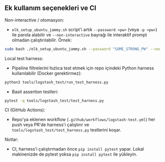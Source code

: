 Ek kullanım seçenekleri ve CI
---------------------------

Non-interactive / otomasyon:

 - `elk_setup_ubuntu_jammy.sh` script'i artık `--password <pw>` (veya `-p <pw>`) ile parola alabilir ve `--non-interactive` bayrağı ile interaktif prompt olmadan çalıştırılabilir. Örnek:

```bash
sudo bash ./elk_setup_ubuntu_jammy.sh --password "SOME_STRONG_PW" --non-interactive
```

Local test harness:

 - Pipeline filtrelerini hızlıca test etmek için repo içindeki Python harness kullanılabilir (Docker gerektirmez):

```bash
python3 tools/logstash_test/run_test_harness.py
```

 - Basit assertion testleri:

```bash
pytest -q tools/logstash_test/test_harness.py
```

CI (GitHub Actions):

 - Repo'ya eklenen workflow (`.github/workflows/logstash-test.yml`) her push veya PR'de harness'i çalıştırır ve `tools/logstash_test/test_harness.py` testlerini koşar.

Notlar:

 - CI, harness'i çalıştırmadan önce `pip install pytest` yapar. Lokal makinenizde de pytest yoksa `pip install pytest` ile yükleyin.
